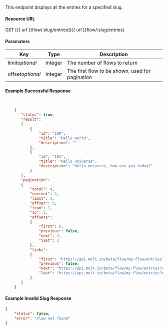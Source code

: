 <!--
@title Get multiple entries for a flow
@author Moltin Ltd
@description Returns all the entries for a given flow
@order 15.3.2

@sidebar 1
@family Flow/Entry
@rate No
@auth Yes
@format JSON
@http GET
@version beta
-->
This endpoint displays all the entries for a specified slug.

#### Resource URL
GET [{{ url }}flow/:slug/entries]({{ url }}flow/:slug/entries)


#### Paramaters
Key | Type | Description
--- | ---- | -----------
limit*optional* | Integer | The number of flows to return
offset*optional* | Integer | The first flow to be shown, used for pagination

<!--code-->
#### Example Successful Response
``` json


    {
       "status": true,
       "result":
       [
           {
               "id": "100",
               "title": "Hello world",
               "description": ""
           },
           {
               "id": "101",
               "title": "Hello universe",
               "description": "Hello universe, how are you today?"
           }
       ],
       "pagination":
       {
           "total": 4,
           "current": 2,
           "limit": 2,
           "offset": 0,
           "from": 1,
           "to": 2,
           "offsets":
           {
               "first": 0,
               "previous": false,
               "next": 2,
               "last": 2
           },
           "links":
           {
               "first": "https://api.molt.in/beta/flow/my-flow/entries?limit=2",
               "previous": false,
               "next": "https://api.molt.in/beta/flow/my-flow/entries?offset=2&limit=2",
               "last": "https://api.molt.in/beta/flow/my-flow/entries?offset=2&limit=2"
           }
       }
    }


```


#### Example Invalid Slug Response
``` json
{
    "status": false,
    "error": "Flow not found"
}
```
<!--/code-->